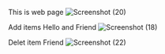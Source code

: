 This is web page
![Screenshot (20)](https://github.com/user-attachments/assets/dad04605-917b-48f9-803f-9249e102f104)


Add items Hello and Friend
![Screenshot (18)](https://github.com/user-attachments/assets/a7bae63b-faab-49a3-96eb-87791b0fe71e)

Delet item Friend
![Screenshot (22)](https://github.com/user-attachments/assets/2589e716-e2a3-49e6-90a4-99d949961b4c)

